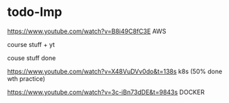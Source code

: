 # todo-Imp


https://www.youtube.com/watch?v=B8i49C8fC3E   AWS

course stuff + yt

couse stuff done

https://www.youtube.com/watch?v=X48VuDVv0do&t=138s k8s (50% done wth practice)

https://www.youtube.com/watch?v=3c-iBn73dDE&t=9843s DOCKER

